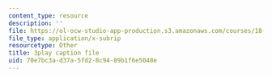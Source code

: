 ```yaml
---
content_type: resource
description: ''
file: https://ol-ocw-studio-app-production.s3.amazonaws.com/courses/18-01sc-single-variable-calculus-fall-2010/70e7bc3ad37a5fd28c9489b1f6e5048e_zUEuKrxgHws.vtt
file_type: application/x-subrip
resourcetype: Other
title: 3play caption file
uid: 70e7bc3a-d37a-5fd2-8c94-89b1f6e5048e
---
```

